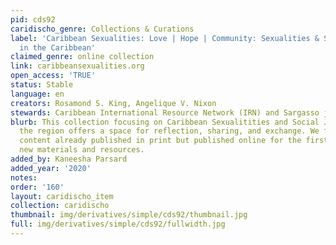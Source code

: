 ```yaml
---
pid: cds92
caridischo_genre: Collections & Curations
label: 'Caribbean Sexualities: Love | Hope | Community: Sexualities & Social Justice
  in the Caribbean'
claimed_genre: online collection
link: caribbeansexualities.org
open_access: 'TRUE'
status: Stable
language: en
creators: Rosamond S. King, Angelique V. Nixon
stewards: Caribbean International Resource Network (IRN) and Sargasso journal
blurb: This collection focusing on Caribbean Sexualitities and Social Justice across
  the region offers a space for reflection, sharing, and exchange. We feature related
  content already published in print but published online for the first time, alongside
  new materials and resources.
added_by: Kaneesha Parsard
added_year: '2020'
notes: 
order: '160'
layout: caridischo_item
collection: caridischo
thumbnail: img/derivatives/simple/cds92/thumbnail.jpg
full: img/derivatives/simple/cds92/fullwidth.jpg
---
```

